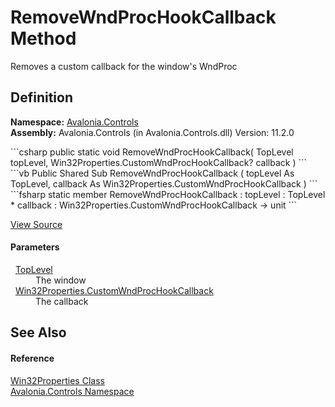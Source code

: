 # RemoveWndProcHookCallback Method


Removes a custom callback for the window's WndProc



## Definition
**Namespace:** <a href="N_Avalonia_Controls">Avalonia.Controls</a>  
**Assembly:** Avalonia.Controls (in Avalonia.Controls.dll) Version: 11.2.0

<Tabs groupId="api-code-preview">
<TabItem value="csharp" label="C#">
```csharp
public static void RemoveWndProcHookCallback(
	TopLevel topLevel,
	Win32Properties.CustomWndProcHookCallback? callback
)
```
</TabItem>
<TabItem value="vb" label="VB">
```vb
Public Shared Sub RemoveWndProcHookCallback ( 
	topLevel As TopLevel,
	callback As Win32Properties.CustomWndProcHookCallback
)
```
</TabItem>
<TabItem value="fsharp" label="F#">
```fsharp
static member RemoveWndProcHookCallback : 
        topLevel : TopLevel * 
        callback : Win32Properties.CustomWndProcHookCallback -> unit 
```
</TabItem>
</Tabs>



<a href="https://github.com/AvaloniaUI/Avalonia/tree/master/src/Avalonia.Controls/Platform/Win32Properties.cs#L67" title="View the source code">View Source</a>



#### Parameters
<dl><dt>  <a href="T_Avalonia_Controls_TopLevel">TopLevel</a></dt><dd>The window</dd><dt>  <a href="T_Avalonia_Controls_Win32Properties_CustomWndProcHookCallback">Win32Properties.CustomWndProcHookCallback</a></dt><dd>The callback</dd></dl>

## See Also


#### Reference
<a href="T_Avalonia_Controls_Win32Properties">Win32Properties Class</a>  
<a href="N_Avalonia_Controls">Avalonia.Controls Namespace</a>  
